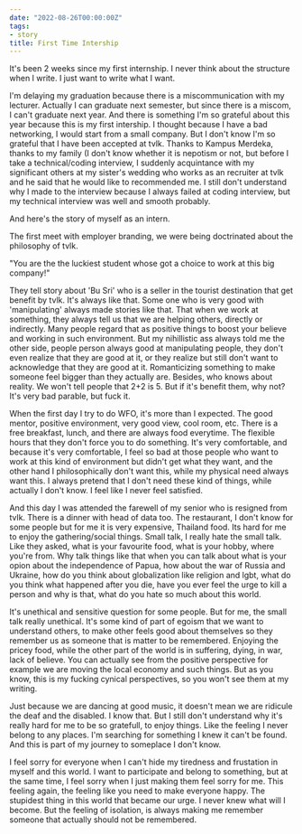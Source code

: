 ```yaml
---
date: "2022-08-26T00:00:00Z"
tags:
- story
title: First Time Intership
---
```


It's been 2 weeks since my first internship. I never think about the structure when I write. I just want to write what I want. 

I'm delaying my graduation because there is a miscommunication with my lecturer. Actually I can graduate next semester, but since there is a miscom, I can't graduate next year. And there is something I'm so grateful about this year because this is my first intership. I thought because I have a bad networking, I would start from a small company. But I don't know I'm so grateful that I have been accepted at tvlk. Thanks to Kampus Merdeka, thanks to my family (I don't know whether it is nepotism or not, but before I take a technical/coding interview, I suddenly acquintance with my significant others at my sister's wedding who works as an recruiter at tvlk and he said that he would like to recommended me. I still don't understand why I made to the interview because I always failed at coding interview, but my technical interview was well and smooth probably.

And here's the story of myself as an intern. 

The first meet with employer branding, we were being doctrinated about the philosophy of tvlk. 

"You are the the luckiest student whose got a choice to work at this big company!"

They tell story about 'Bu Sri' who is a seller in the tourist destination that get benefit by tvlk. It's always like that. Some one who is very good with 'manipulating' always made stories like that. That when we work at something, they always tell us that we are helping others, directly or indirectly. Many people regard that as positive things to boost your believe and working in such environment. But my nihillistic ass always told me the other side, people person always good at manipulating people, they don't even realize that they are good at it, or they realize but still don't want to acknowledge that they are good at it. Romanticizing something to make someone feel bigger than they actually are. Besides, who knows about reality. We won't tell people that 2+2 is 5. But if it's benefit them, why not? It's very bad parable, but fuck it. 

When the first day I try to do WFO, it's more than I expected. The good mentor, positive environment, very good view, cool room, etc. There is a free breakfast, lunch, and there are always food everytime. The flexible hours that they don't force you to do something. It's very comfortable, and because it's very comfortable, I feel so bad at those people who want to work at this kind of environment but didn't get what they want, and the other hand I philosophically don't want this, while my physical need always want this. I always pretend that I don't need these kind of things, while actually I don't know. I feel like I never feel satisfied. 

And this day I was attended the farewell of my senior who is resigned from tvlk. There is a dinner with head of data too. The restaurant, I don't know for some people but for me it is very expensive, Thailand food. Its hard for me to enjoy the gathering/social things. Small talk, I really hate the small talk. Like they asked, what is your favourite food, what is your hobby, where you're from. Why talk things like that when you can talk about what is your opion about the independence of Papua, how about the war of Russia and Ukraine, how do you think about globalization like religion and lgbt, what do you think what happened after you die, have you ever feel the urge to kill a person and why is that, what do you hate so much about this world. 

It's unethical and sensitive question for some people. But for me, the small talk really unethical. It's some kind of part of egoism that we want to understand others, to make other feels good about themselves so they remember us as someone that is matter to be remembered. Enjoying the pricey food, while the other part of the world is in suffering, dying, in war, lack of believe. You can actually see from the positive perspective for example we are moving the local economy and such things. But as you know, this is my fucking cynical perspectives, so you won't see them at my writing. 

Just because we are dancing at good music, it doesn't mean we are ridicule the deaf and the disabled. I know that. But I still don't understand why it's really hard for me to be so gratefull, to enjoy things. Like the feeling I never belong to any places. I'm searching for something I knew it can't be found. And this is part of my journey to someplace I don't know. 

I feel sorry for everyone when I can't hide my tiredness and frustation in myself and this world. I want to participate and belong to something, but at the same time, I feel sorry when I just making them feel sorry for me. This feeling again, the feeling like you need to make everyone happy. The stupidest thing in this world that became our urge. I never knew what will I become. But the feeling of isolation, is always making me remember someone that actually should not be remembered.